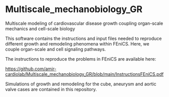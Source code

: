 # Multiscale_mechanobiology_GR
Multiscale modeling of cardiovascular disease growth coupling organ-scale mechanics and cell-scale biology

This software contains the instructions and input files needed to reproduce different growth and remodeling phenomena within FEniCS. Here, we couple organ-scale and cell signaling pathways. 

The instructions to reproduce the problems in FEniCS are available here:

https://github.com/amir-cardiolab/Multiscale_mechanobiology_GR/blob/main/InstructionsFEniCS.pdf

Simulations of growth and remodeling for the cube, aneurysm and aortic valve cases are contained in this repository. 